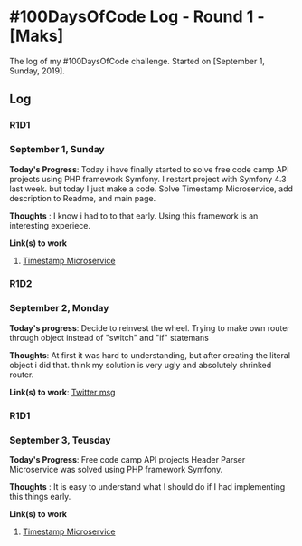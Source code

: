 # #100DaysOfCode Log - Round 1 - [Maks]

The log of my #100DaysOfCode challenge. Started on [September 1, Sunday, 2019].

## Log

### R1D1 
### September 1, Sunday

**Today's Progress**: Today i have finally started to solve free code camp API projects using PHP framework Symfony. 
I restart project with Symfony 4.3 last week. but today I just make a code.
 Solve Timestamp Microservice, add description to Readme, and main page.

**Thoughts** : I know i had to to that early. Using this framework is an interesting experiece.

**Link(s) to work**
1. [Timestamp Microservice](https://github.com/maks-ushakov/symfony-fcc-backend-api)


### R1D2
### September 2, Monday

**Today's progress**: Decide to reinvest the wheel. Trying to make own router through object instead of "switch" and "if" statemans

**Thoughts**: At first it was hard to understanding, but after creating the literal object i did that. think my solution is very ugly and absolutely shrinked router.

**Link(s) to work**:
[Twitter msg](https://twitter.com/projmaks/status/1168615453276684288?s=19) 

### R1D1 
### September 3, Teusday

**Today's Progress**: Free code camp API projects Header Parser Microservice was solved using PHP framework Symfony.

**Thoughts** : It is easy to understand what I should do if I had implementing this things early.

**Link(s) to work**
1. [Timestamp Microservice](https://github.com/maks-ushakov/symfony-fcc-backend-api)
